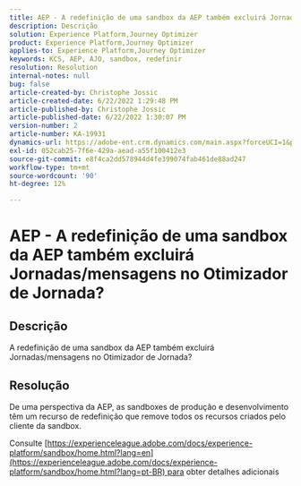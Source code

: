 ```yaml
---
title: AEP - A redefinição de uma sandbox da AEP também excluirá Jornadas/mensagens no Otimizador de Jornada?
description: Descrição
solution: Experience Platform,Journey Optimizer
product: Experience Platform,Journey Optimizer
applies-to: Experience Platform,Journey Optimizer
keywords: KCS, AEP, AJO, sandbox, redefinir
resolution: Resolution
internal-notes: null
bug: false
article-created-by: Christophe Jossic
article-created-date: 6/22/2022 1:29:48 PM
article-published-by: Christophe Jossic
article-published-date: 6/22/2022 1:30:07 PM
version-number: 2
article-number: KA-19931
dynamics-url: https://adobe-ent.crm.dynamics.com/main.aspx?forceUCI=1&pagetype=entityrecord&etn=knowledgearticle&id=8cc5b95d-2ff2-ec11-bb3d-6045bd0158c7
exl-id: 052cab25-7f6e-429a-aead-a55f100412e3
source-git-commit: e8f4ca2dd578944d4fe399074fab461de88ad247
workflow-type: tm+mt
source-wordcount: '90'
ht-degree: 12%

---
```


# AEP - A redefinição de uma sandbox da AEP também excluirá Jornadas/mensagens no Otimizador de Jornada?

## Descrição

A redefinição de uma sandbox da AEP também excluirá Jornadas/mensagens no Otimizador de Jornada?

## Resolução


De uma perspectiva da AEP, as sandboxes de produção e desenvolvimento têm um recurso de redefinição que remove todos os recursos criados pelo cliente da sandbox.

Consulte [https://experienceleague.adobe.com/docs/experience-platform/sandbox/home.html?lang=en](https://experienceleague.adobe.com/docs/experience-platform/sandbox/home.html?lang=pt-BR) para obter detalhes adicionais
